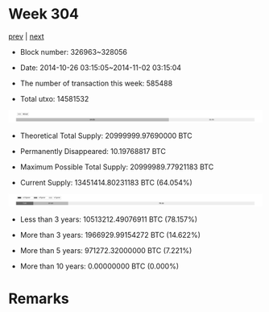 # Week 304

[prev](week0303.md) | [next](week0305.md)

- Block number: 326963~328056

- Date: 2014-10-26 03:15:05~2014-11-02 03:15:04

- The number of transaction this week: 585488

- Total utxo: 14581532

![](../images/mined_week0304.png)

- Theoretical Total Supply: 20999999.97690000 BTC

- Permanently Disappeared: 10.19768817 BTC

- Maximum Possible Total Supply: 20999989.77921183 BTC

- Current Supply: 13451414.80231183 BTC (64.054%)

![](../images/year_week0304.png)


- Less than 3 years: 10513212.49076911 BTC (78.157%)

- More than 3 years: 1966929.99154272 BTC (14.622%)

- More than 5 years: 971272.32000000 BTC (7.221%)

- More than 10 years: 0.00000000 BTC (0.000%)

# Remarks

